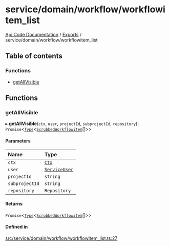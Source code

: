 # service/domain/workflow/workflowitem\_list
 
[Api Code Documentation](../README.md) / [Exports](../modules.md) / service/domain/workflow/workflowitem\_list

## Table of contents

### Functions

- [getAllVisible](service_domain_workflow_workflowitem_list.md#getallvisible)

## Functions

### getAllVisible

▸ **getAllVisible**(`ctx`, `user`, `projectId`, `subprojectId`, `repository`): `Promise`\<[`Type`](result.md#type)\<[`ScrubbedWorkflowitem`](service_domain_workflow_workflowitem.md#scrubbedworkflowitem)[]\>\>

#### Parameters

| Name | Type |
| :------ | :------ |
| `ctx` | [`Ctx`](../interfaces/lib_ctx.Ctx.md) |
| `user` | [`ServiceUser`](../interfaces/service_domain_organization_service_user.ServiceUser.md) |
| `projectId` | `string` |
| `subprojectId` | `string` |
| `repository` | `Repository` |

#### Returns

`Promise`\<[`Type`](result.md#type)\<[`ScrubbedWorkflowitem`](service_domain_workflow_workflowitem.md#scrubbedworkflowitem)[]\>\>

#### Defined in

[src/service/domain/workflow/workflowitem_list.ts:27](https://github.com/openkfw/TruBudget/blob/1602d8b/api/src/service/domain/workflow/workflowitem_list.ts#L27)
